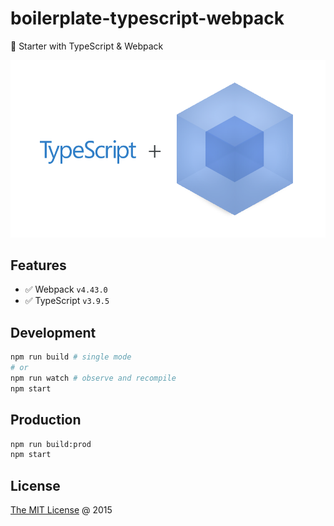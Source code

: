 # boilerplate-typescript-webpack

🍴 Starter with TypeScript & Webpack

![logo](./images/logo.png)

## Features

* :white_check_mark: Webpack `v4.43.0`
* :white_check_mark: TypeScript `v3.9.5`

## Development

```bash
npm run build # single mode
# or
npm run watch # observe and recompile
npm start
```

## Production

```bash
npm run build:prod
npm start
```

## License

[The MIT License](http://piecioshka.mit-license.org) @ 2015
